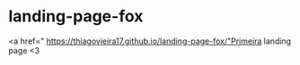 # landing-page-fox
 
 <a href=" https://thiagovieira17.github.io/landing-page-fox/"Primeira landing page</a> <3
 
